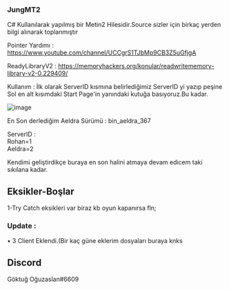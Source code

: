 ### JungMT2



C# Kullanılarak yapılmış bir Metin2 Hilesidir.Source sizler için birkaç yerden bilgi alınarak toplanmıştır

Pointer Yardımı : https://www.youtube.com/channel/UCCgrS1TJbMp9CB3Z5uGfjgA

ReadyLibraryV2 : https://memoryhackers.org/konular/readwritememory-library-v2-0.229409/


Kullanım : İlk olarak ServerID kısmına belirlediğimiz ServerID yi yazıp peşine Sol en alt kısımdaki Start Page'in
yanındaki kutuğa basıyoruz.Bu kadar.


![image](https://user-images.githubusercontent.com/81483108/193680286-e4675f9d-9917-421a-bbac-bd278e6904a6.png)


En Son derlediğim Aeldra Sürümü : bin_aeldra_367 

ServerID :                                                                            
Rohan=1                                                                                                                
Aeldra=2

Kendimi geliştirdikçe buraya en son halini atmaya devam edicem taki sıkılana kadar.

## Eksikler-Boşlar

1-Try Catch eksikleri var biraz kb oyun kapanırsa fln;

### Update :

• 3 Client Eklendi.(Bir kaç güne eklerim dosyaları buraya knks

## Discord
Göktuğ Oğuzaslan#6609
